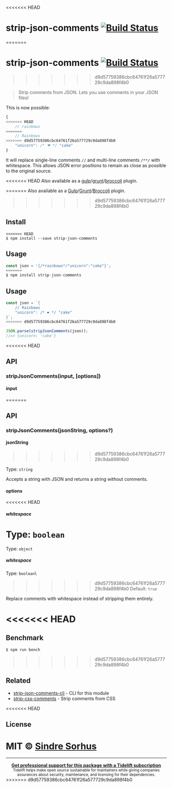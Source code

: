 <<<<<<< HEAD
# strip-json-comments [![Build Status](https://travis-ci.org/sindresorhus/strip-json-comments.svg?branch=master)](https://travis-ci.org/sindresorhus/strip-json-comments)
=======
# strip-json-comments [![Build Status](https://travis-ci.com/sindresorhus/strip-json-comments.svg?branch=master)](https://travis-ci.com/github/sindresorhus/strip-json-comments)
>>>>>>> d9d57759386cbc64761f26a577729c9da898f4b0

> Strip comments from JSON. Lets you use comments in your JSON files!

This is now possible:

```js
{
<<<<<<< HEAD
	// rainbows
=======
	// Rainbows
>>>>>>> d9d57759386cbc64761f26a577729c9da898f4b0
	"unicorn": /* ❤ */ "cake"
}
```

It will replace single-line comments `//` and multi-line comments `/**/` with whitespace. This allows JSON error positions to remain as close as possible to the original source.

<<<<<<< HEAD
Also available as a [gulp](https://github.com/sindresorhus/gulp-strip-json-comments)/[grunt](https://github.com/sindresorhus/grunt-strip-json-comments)/[broccoli](https://github.com/sindresorhus/broccoli-strip-json-comments) plugin.

=======
Also available as a [Gulp](https://github.com/sindresorhus/gulp-strip-json-comments)/[Grunt](https://github.com/sindresorhus/grunt-strip-json-comments)/[Broccoli](https://github.com/sindresorhus/broccoli-strip-json-comments) plugin.
>>>>>>> d9d57759386cbc64761f26a577729c9da898f4b0

## Install

```
<<<<<<< HEAD
$ npm install --save strip-json-comments
```


## Usage

```js
const json = '{/*rainbows*/"unicorn":"cake"}';
=======
$ npm install strip-json-comments
```

## Usage

```js
const json = `{
	// Rainbows
	"unicorn": /* ❤ */ "cake"
}`;
>>>>>>> d9d57759386cbc64761f26a577729c9da898f4b0

JSON.parse(stripJsonComments(json));
//=> {unicorn: 'cake'}
```

<<<<<<< HEAD

## API

### stripJsonComments(input, [options])

#### input
=======
## API

### stripJsonComments(jsonString, options?)

#### jsonString
>>>>>>> d9d57759386cbc64761f26a577729c9da898f4b0

Type: `string`

Accepts a string with JSON and returns a string without comments.

#### options

<<<<<<< HEAD
##### whitespace

Type: `boolean`  
=======
Type: `object`

##### whitespace

Type: `boolean`\
>>>>>>> d9d57759386cbc64761f26a577729c9da898f4b0
Default: `true`

Replace comments with whitespace instead of stripping them entirely.

<<<<<<< HEAD
=======
## Benchmark

```
$ npm run bench
```
>>>>>>> d9d57759386cbc64761f26a577729c9da898f4b0

## Related

- [strip-json-comments-cli](https://github.com/sindresorhus/strip-json-comments-cli) - CLI for this module
- [strip-css-comments](https://github.com/sindresorhus/strip-css-comments) - Strip comments from CSS

<<<<<<< HEAD

## License

MIT © [Sindre Sorhus](http://sindresorhus.com)
=======
---

<div align="center">
	<b>
		<a href="https://tidelift.com/subscription/pkg/npm-strip-json-comments?utm_source=npm-strip-json-comments&utm_medium=referral&utm_campaign=readme">Get professional support for this package with a Tidelift subscription</a>
	</b>
	<br>
	<sub>
		Tidelift helps make open source sustainable for maintainers while giving companies<br>assurances about security, maintenance, and licensing for their dependencies.
	</sub>
</div>
>>>>>>> d9d57759386cbc64761f26a577729c9da898f4b0
